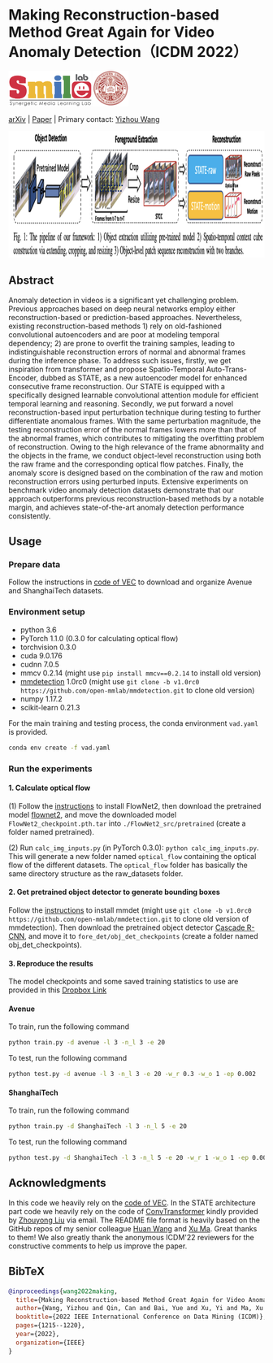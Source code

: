 # Making Reconstruction-based Method Great Again for Video Anomaly Detection（ICDM 2022）


<div align="left">
    <a><img src="images/smile.png"  height="70px" ></a>
    <a><img src="images/neu.png"  height="70px" ></a>
</div>

 [arXiv](https://arxiv.org/abs/2301.12048) | [Paper](https://ieeexplore.ieee.org/stamp/stamp.jsp?tp=&arnumber=10027694) | Primary contact: [Yizhou Wang](mailto:wyzjack990122@gmail.com)

<div align="center">
  <img src="images/framework.png" width="950px" height="250px">
</div>


## Abstract

Anomaly detection in videos is a significant yet challenging problem. Previous approaches based on deep neural networks employ either reconstruction-based or prediction-based approaches. Nevertheless, existing reconstruction-based methods 1) rely on old-fashioned convolutional autoencoders and are poor at modeling temporal dependency; 2) are prone to overfit the training samples, leading to indistinguishable reconstruction errors of normal and abnormal frames during the inference phase. To address such issues, firstly, we get inspiration from transformer and propose Spatio-Temporal Auto-Trans-Encoder, dubbed as STATE, as a new autoencoder model for enhanced consecutive frame reconstruction. Our STATE is equipped with a specifically designed learnable convolutional attention module for efficient temporal learning and reasoning. Secondly, we put forward a novel reconstruction-based input perturbation technique during testing to further differentiate anomalous frames. With the same perturbation magnitude, the testing reconstruction error of the normal frames lowers more than that of the abnormal frames, which contributes to mitigating the overfitting problem of reconstruction. Owing to the high relevance of the frame abnormality and the objects in the frame, we conduct object-level reconstruction using both the raw frame and the corresponding optical flow patches. Finally, the anomaly score is designed based on the combination of the raw and motion reconstruction errors using perturbed inputs. Extensive experiments on benchmark video anomaly detection datasets demonstrate that our approach outperforms previous reconstruction-based methods by a notable margin, and achieves state-of-the-art anomaly detection performance consistently.


## Usage

### Prepare data

Follow the instructions in [code of VEC](https://github.com/yuguangnudt/VEC_VAD) to download and organize Avenue and ShanghaiTech datasets.

### Environment setup

* python 3.6
* PyTorch 1.1.0 (0.3.0 for calculating optical flow)
* torchvision 0.3.0
* cuda 9.0.176
* cudnn 7.0.5
* mmcv 0.2.14 (might use `pip install mmcv==0.2.14` to install old version)
* [mmdetection](https://github.com/open-mmlab/mmdetection/tree/v1.0rc0) 1.0rc0 (might use `git clone -b v1.0rc0 https://github.com/open-mmlab/mmdetection.git` to clone old version)
* numpy 1.17.2
* scikit-learn 0.21.3

For the main training and testing process, the conda environment ``vad.yaml`` is provided.

```bash
conda env create -f vad.yaml
```


### Run the experiments

#### 1. Calculate optical flow

(1) Follow the [instructions](https://github.com/vt-vl-lab/flownet2.pytorch) to install FlowNet2, then download the pretrained model  [flownet2](https://drive.google.com/file/d/1hF8vS6YeHkx3j2pfCeQqqZGwA_PJq_Da/view?usp=sharing), and move the downloaded model `FlowNet2_checkpoint.pth.tar` into `./FlowNet2_src/pretrained` (create a folder named pretrained).

(2) Run `calc_img_inputs.py` (in PyTorch 0.3.0): `python calc_img_inputs.py`. This will generate a new folder named `optical_flow` containing the optical flow of the different datasets. The `optical_flow` folder has basically the same directory structure as the raw_datasets folder.

#### 2. Get pretrained object detector to generate bounding boxes

Follow the [instructions](https://github.com/open-mmlab/mmdetection/tree/v1.0rc0) to install mmdet (might use `git clone -b v1.0rc0 https://github.com/open-mmlab/mmdetection.git` to clone old version of mmdetection). Then download the pretrained object detector [Cascade R-CNN](https://s3.ap-northeast-2.amazonaws.com/open-mmlab/mmdetection/models/cascade_rcnn_r101_fpn_1x_20181129-d64ebac7.pth), and move it to `fore_det/obj_det_checkpoints` (create a folder named obj_det_checkpoints).


#### 3. Reproduce the results
The model checkpoints and some saved training statistics to use are provided in this [Dropbox Link](https://www.dropbox.com/sh/u96kxqy8w6zx22p/AABWqupd5uE8rHEQKwom-7tCa?dl=0)

#### Avenue
To train, run the following command

```bash
python train.py -d avenue -l 3 -n_l 3 -e 20
``` 
To test, run the following command

```bash
python test.py -d avenue -l 3 -n_l 3 -e 20 -w_r 0.3 -w_o 1 -ep 0.002

```

#### ShanghaiTech
To train, run the following command

```bash
python train.py -d ShanghaiTech -l 3 -n_l 5 -e 20
``` 
To test, run the following command

```bash
python test.py -d ShanghaiTech -l 3 -n_l 5 -e 20 -w_r 1 -w_o 1 -ep 0.005

```

## Acknowledgments
In this code we heavily rely on the [code of VEC](https://github.com/yuguangnudt/VEC_VAD). In the STATE architecture part code we heavily rely on the code of [ConvTransformer](https://arxiv.org/pdf/2011.10185.pdf) kindly provided by [Zhouyong Liu](https://dblp.org/pid/166/4117.html) via email. The README file format is heavily based on the GitHub repos of my senior colleague [Huan Wang](https://github.com/MingSun-Tse) and [Xu Ma](https://github.com/ma-xu). Great thanks to them! We also greatly thank the anonymous ICDM'22 reviewers for the constructive comments to help us improve the paper. 


## BibTeX

```BibTeX
@inproceedings{wang2022making,
  title={Making Reconstruction-based Method Great Again for Video Anomaly Detection},
  author={Wang, Yizhou and Qin, Can and Bai, Yue and Xu, Yi and Ma, Xu and Fu, Yun},
  booktitle={2022 IEEE International Conference on Data Mining (ICDM)},
  pages={1215--1220},
  year={2022},
  organization={IEEE}
}

```
